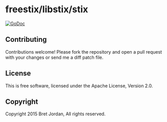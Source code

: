 # freestix/libstix/stix #

[![GoDoc](https://godoc.org/github.com/jordan2175/freestix/libstix/stix?status.png)](https://godoc.org/github.com/jordan2175/freestix/libstix/stix)

## Contributing ##

Contributions welcome! Please fork the repository and open a pull request with your changes or send me a diff patch file.

## License ##

This is free software, licensed under the Apache License, Version 2.0.

## Copyright ##

Copyright 2015 Bret Jordan, All rights reserved.
